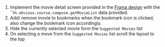 1. Implement the movie detail screen provided in the [Figma design](https://www.figma.com/file/HQTXSLsB6cip2kT4hBCFCd/ComposePlayground?node-id=229-1484&t=Go7zfVwRgGkYrk3L-0) 
with the ``in`.obvious.course.compose.getMovieList` data provided.
2. Add/ remove movie to bookmarks when the bookmark icon is clicked, also change the bookmark icon accordingly.
3. Hide the currently selected movie form the `Suggested Movies` list
4. On selecting a move from the `Suggested Movies` list scroll the layout to the top